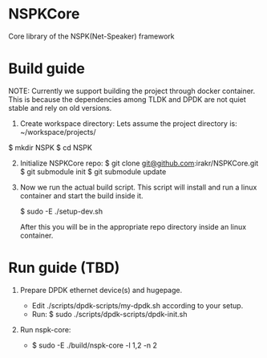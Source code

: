 # NSPKCore

Core library of the NSPK(Net-Speaker) framework

# Build guide

NOTE: Currently we support building the project through docker container. This is
because the dependencies among TLDK and DPDK are not quiet stable and rely on old versions.

1. Create workspace directory:
  Lets assume the project directory is:
  ~/workspace/projects/

  $ mkdir NSPK
  $ cd NSPK

2. Initialize NSPKCore repo:
  $ git clone git@github.com:irakr/NSPKCore.git
  $ git submodule init
  $ git submodule update

3. Now we run the actual build script.
   This script will install and run a linux container and start the build inside it.

   $ sudo -E ./setup-dev.sh

   After this you will be in the appropriate repo directory inside an linux container.

# Run guide (TBD)

1. Prepare DPDK ethernet device(s) and hugepage.

   - Edit ./scripts/dpdk-scripts/my-dpdk.sh according to your setup.
   - Run:
     $ sudo ./scripts/dpdk-scripts/dpdk-init.sh

2. Run nspk-core:
   - $ sudo -E ./build/nspk-core -l 1,2 -n 2


